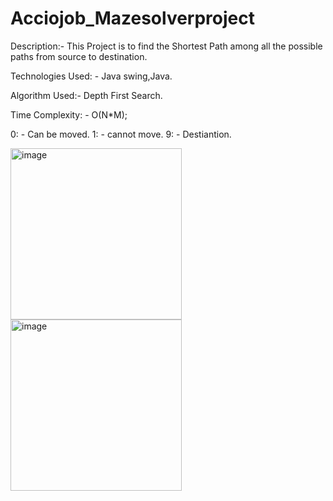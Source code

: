 # Acciojob_Mazesolverproject
Description:-
This Project is to find the Shortest Path among all the possible paths from source to destination.

Technologies Used: - Java swing,Java.

Algorithm Used:- Depth First Search.

Time Complexity: - O(N*M);

0: - Can be moved.
1: - cannot move.
9: - Destiantion.

<img width="274" alt="image" src="https://github.com/Rohith-Daruri/Acciojob_Mazesolverproject/assets/139214300/3fae37d3-9d65-4ee6-b4c5-0da1e1c6ea58">

<img width="274" alt="image" src="https://github.com/Rohith-Daruri/Acciojob_Mazesolverproject/assets/139214300/dd6d41c3-74b5-44be-a8d8-58154e11894a">


